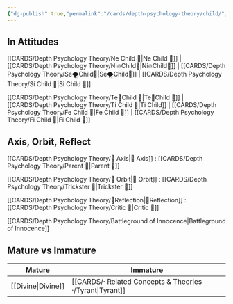 ```yaml
---
{"dg-publish":true,"permalink":"/cards/depth-psychology-theory/child/","noteIcon":"","created":"2023-01-05T14:31:26.323+01:00","updated":"2023-04-20T21:07:45.887+02:00"}
---
```



## In Attitudes

[[CARDS/Depth Psychology Theory/Ne Child 🧒\|Ne Child 🧒]] | [[CARDS/Depth Psychology Theory/Ni🔥Child🧒\|Ni🔥Child🧒]] | [[CARDS/Depth Psychology Theory/Se🌪️Child🧒\|Se🌪️Child🧒]] | [[CARDS/Depth Psychology Theory/Si Child 🧒\|Si Child 🧒]]

[[CARDS/Depth Psychology Theory/Te🏹Child 🧒\|Te🏹Child 🧒]] | [[CARDS/Depth Psychology Theory/Ti Child 🧒\|Ti Child]] | [[CARDS/Depth Psychology Theory/Fe Child 🧒\|Fe Child 🧒]] | [[CARDS/Depth Psychology Theory/Fi Child 🧒\|Fi Child 🧒]]

## Axis, Orbit, Reflect

[[CARDS/Depth Psychology Theory/🧲 Axis\|🧲 Axis]] : [[CARDS/Depth Psychology Theory/Parent 🤨\|Parent 🤨]]

[[CARDS/Depth Psychology Theory/🔄 Orbit\|🔄 Orbit]] : [[CARDS/Depth Psychology Theory/Trickster 🤡\|Trickster 🤡]]

[[CARDS/Depth Psychology Theory/🔀Reflection\|🔀Reflection]] : [[CARDS/Depth Psychology Theory/Critic 🤔\|Critic 🤔]]

[[CARDS/Depth Psychology Theory/Battleground of Innocence\|Battleground of Innocence]]

## Mature vs Immature

| Mature | Immature |
| -------- | --------- | 
| [[Divine\|Divine]]   | [[CARDS/· Related Concepts & Theories ·/Tyrant\|Tyrant]]  |  
